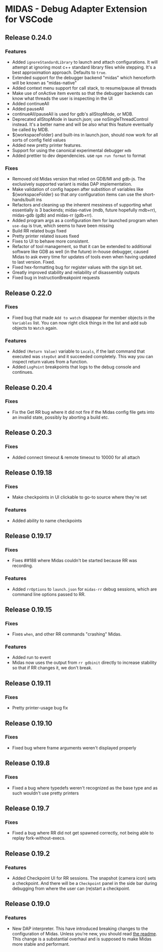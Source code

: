 # MIDAS - Debug Adapter Extension for VSCode

## Release 0.24.0

### Features

- Added `ignoreStandardLibrary` to launch and attach configurations. It will attempt at ignoring most c++ standard library files while stepping. It's a best approximation approach. Defaults to `true`.
- Extended support for the debugger backend "midas" which henceforth will be known as "midas-native"
- Added context menu support for call stack, to resume/pause all threads
- Make use of onActive item events so that the debugger backends can know what threads the user is inspecting in the UI
- Added continueAll
- Added pauseAll
- continueAll/pauseAll is used for gdb's allStopMode, or MDB.
- Deprecated allStopMode in launch.json; use noSingleThreadControl instead. It's a better name and will
  be also what this feature eventually be called by MDB.
- ${workspaceFolder} and built-ins in launch.json, should now work for all sorts of config field values
- Added new pretty printer features.
- Support for using the canonical experimental debugger `mdb`
- Added prettier to dev dependencies. use `npm run format` to format 

### Fixes

- Removed old Midas version that relied on GDB/MI and gdb-js. The exclusively supported variant is midas DAP implementation.
- Make validation of config happen after substition of variables like ${workspaceFolder} so that _any_ configuration items can use the short-hands/built ins
- Refactors and cleaning up the inherent messiness of supporting what essentially is 3 backends; midas-native (mdb, future hopefully mdb+rr), midas-gdb (gdb) and midas-rr (gdb+rr).
- Added program args as a configuration item for launched program when `use-dap` is true, which seems to have been missing
- Build RR related bugs fixed
- Pretty printer related issues fixed
- Fixes to UI to behave more consistent.
- Refactor of tool management, so that it can be extended to additional software like GDB as well (in the future) in-house debugger, caused Midas to ask every time for updates of tools even when having updated to last version. Fixed.
- Fixed hex-formatting bug for register values with the sign bit set.
- Greatly improved stability and reliability of disassembly outputs
- Fixed bug in InstructionBreakpoint requests

## Release 0.22.0

### Fixes

- Fixed bug that made `Add to watch` disappear for member objects in the `Variables` list. You can now right click things
  in the list and add sub objects to `Watch` again.

### Features

- Added `(Return Value)` variable to `Locals`, if the last command that executed was `stepOut` and it succeeded completely.
  This way you can inspect return values from a function.
- Added `LogPoint` breakpoints that logs to the debug console and continues.

## Release 0.20.4

### Fixes

- Fix the Get RR bug where it did not fire if the Midas config file gets into an invalid state, possibly by aborting a build etc.

## Release 0.20.3

### Fixes

- Added connect timeout & remote timeout to 10000 for all attach

## Release 0.19.18

### Fixes

- Make checkpoints in UI clickable to go-to source where they're set

### Features

- Added ability to name checkpoints

## Release 0.19.17

### Fixes

- Fixes ##188 where Midas couldn't be started because RR was recording.

### Features

- Added `rrOptions` to `launch.json` for `midas-rr` debug sessions, which are command line options passed to RR.

## Release 0.19.15

### Fixes

- Fixes `when`, and other RR commands "crashing" Midas.

### Features

- Added run to event
- Midas now uses the output from `rr gdbinit` directly to increase stability so that if RR changes it, we don't break.

## Release 0.19.11

### Fixes

- Pretty printer-usage bug fix

## Release 0.19.10

### Fixes

- Fixed bug where frame arguments weren't displayed properly

## Release 0.19.8

### Fixes

- Fixed a bug where typedefs weren't recognized as the base type and as such wouldn't use pretty printers

## Release 0.19.7

### Fixes

- Fixed a bug where RR did not get spawned correctly, not being able to replay fork-without-execs.

## Release 0.19.2

### Features

- Added Checkpoint UI for RR sessions. The snapshot (camera icon) sets a checkpoint. And there will be a `Checkpoint` panel in the side bar during debugging from where the user can (re)start a checkpoint.

## Release 0.19.0

### Features

- New DAP interpreter. This have introduced breaking changes to the configuration of Midas. Unless you're new, you should read [the readme](https://github.com/farre/midas). This change is a substantial overhaul and is supposed to make Midas more stable and performant.
